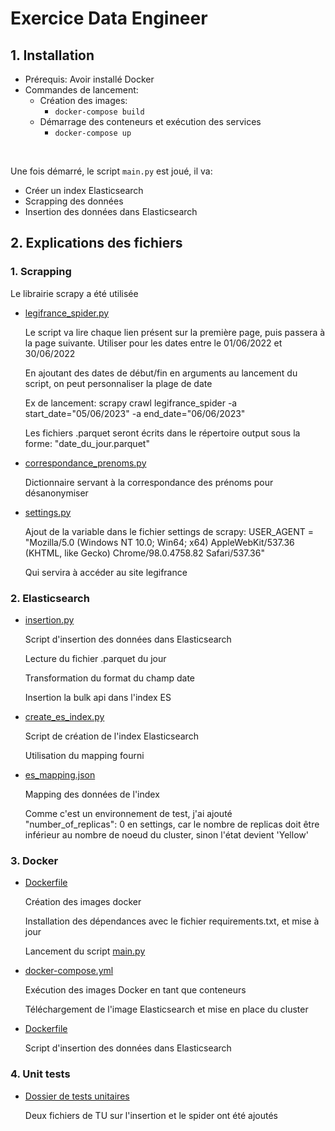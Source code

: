 # Exercice Data Engineer

## 1. Installation

* Prérequis: Avoir installé Docker
* Commandes de lancement:
  * Création des images:
    * ````docker-compose build````
  * Démarrage des conteneurs et exécution des services
    * ````docker-compose up````

<br>

Une fois démarré, le script ````main.py```` est joué, il va:
*   Créer un index Elasticsearch
*   Scrapping des données
*   Insertion des données dans Elasticsearch

## 2. Explications des fichiers

### 1. Scrapping

Le librairie scrapy a été utilisée

* [legifrance_spider.py](etl\scrapy_script\predictice_scrapy\spiders\legifrance_spider.py)
    
    Le script va lire chaque lien présent sur la première page, puis passera à la page suivante.
    Utiliser pour les dates entre le 01/06/2022 et 30/06/2022

    En ajoutant des dates de début/fin en arguments au lancement du script, on peut personnaliser la plage de date

    Ex de lancement: scrapy crawl legifrance_spider -a start_date="05/06/2023" -a end_date="06/06/2023"

    Les fichiers .parquet seront écrits dans le répertoire output sous la forme: "date_du_jour.parquet"

* [correspondance_prenoms.py](etl\scrapy_script\predictice_scrapy\spiders\correspondance_prenoms.py)

    Dictionnaire servant à la correspondance des prénoms pour désanonymiser

* [settings.py](etl\scrapy_script\predictice_scrapy\settings.py)

    Ajout de la variable dans le fichier settings de scrapy: USER_AGENT = "Mozilla/5.0 (Windows NT 10.0; Win64; x64) AppleWebKit/537.36 (KHTML, like Gecko) Chrome/98.0.4758.82 Safari/537.36"
    
    Qui servira à accéder au site legifrance

### 2. Elasticsearch
* [insertion.py](etl\insertion.py)

    Script d'insertion des données dans Elasticsearch

    Lecture du fichier .parquet du jour

    Transformation du format du champ date

    Insertion la bulk api dans l'index ES

* [create_es_index.py](etl\es\create_es_index.py)

    Script de création de l'index Elasticsearch

    Utilisation du mapping fourni

* [es_mapping.json](etl\es\es_mapping.json)

    Mapping des données de l'index

    Comme c'est un environnement de test, j'ai ajouté "number_of_replicas": 0 en settings, car le nombre de replicas doit être inférieur au nombre de noeud du cluster, sinon l'état devient 'Yellow'

### 3. Docker
* [Dockerfile](etl\Dockerfile)

    Création des images docker
    
    Installation des dépendances avec le fichier requirements.txt, et mise à jour

    Lancement du script [main.py](etl\main.py)

* [docker-compose.yml](docker-compose.yml)

    Exécution des images Docker en tant que conteneurs

    Téléchargement de l'image Elasticsearch et mise en place du cluster
    

* [Dockerfile](etl\Dockerfile)

    Script d'insertion des données dans Elasticsearch

### 4. Unit tests
* [Dossier de tests unitaires](etl\unit_tests)

    Deux fichiers de TU sur l'insertion et le spider ont été ajoutés
